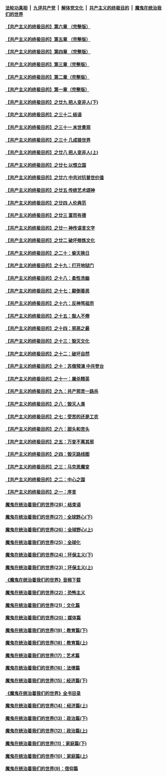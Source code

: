 ####  [法轮功真相](../../../../basic/blob/master/README.md?t=02200326) &nbsp;|&nbsp; [九评共产党](../../../../9ping.md/blob/master/README.md?t=02200326) &nbsp;|&nbsp; [解体党文化](../../../../jtdwh.md/blob/master/README.md?t=02200326)  &nbsp;|&nbsp; [共产主义的终极目的](../../../../gczydzjmd.md/blob/master/README.md?t=02200326) &nbsp;|&nbsp; [魔鬼在统治我们的世界](../../../../mgztzwmdsj.md/blob/master/README.md?t=02200326) 

#### [【共产主义的终极目的】第六章 （完整版）](../pages/nsc422/n11428913.md?t=02200326) 

#### [【共产主义的终极目的】第五章 （完整版）](../pages/nsc422/n11428912.md?t=02200326) 

#### [【共产主义的终极目的】第四章 （完整版）](../pages/nsc422/n11428907.md?t=02200326) 

#### [【共产主义的终极目的】第三章（完整版）](../pages/nsc422/n11428848.md?t=02200326) 

#### [【共产主义的终极目的】第二章（完整版）](../pages/nsc422/n11428831.md?t=02200326) 

#### [【共产主义的终极目的】第一章（完整版）](../pages/nsc422/n11417651.md?t=02200326) 

#### [【共产主义的终极目的】之廿九 把人变非人(下)](../pages/nsc422/n11344140.md?t=02200326) 

#### [【共产主义的终极目的】之三十二 结语](../pages/nsc422/n11360535.md?t=02200326) 

#### [【共产主义的终极目的】之三十一 末世景观](../pages/nsc422/n11351129.md?t=02200326) 

#### [【共产主义的终极目的】之三十 几成狼世界](../pages/nsc422/n11348280.md?t=02200326) 

#### [【共产主义的终极目的】之廿八 把人变非人(上)](../pages/nsc422/n11340492.md?t=02200326) 

#### [【共产主义的终极目的】之廿七 以恨立国](../pages/nsc422/n11336944.md?t=02200326) 

#### [【共产主义的终极目的】之廿六 中共对抗普世价值](../pages/nsc422/n11324785.md?t=02200326) 

#### [【共产主义的终极目的】之廿五 传统艺术颂神](../pages/nsc422/n11296396.md?t=02200326) 

#### [【共产主义的终极目的】之廿四 人伦典范](../pages/nsc422/n11296397.md?t=02200326) 

#### [【共产主义的终极目的】之廿三 富而有德](../pages/nsc422/n11283598.md?t=02200326) 

#### [【共产主义的终极目的】之廿一 神传语言文字](../pages/nsc422/n11263265.md?t=02200326) 

#### [【共产主义的终极目的】之廿二 破坏修炼文化](../pages/nsc422/n11245728.md?t=02200326) 

#### [【共产主义的终极目的】之二十：偷天换日](../pages/nsc422/n11238846.md?t=02200326) 

#### [【共产主义的终极目的】之十九：打开地狱门](../pages/nsc422/n11206376.md?t=02200326) 

#### [【共产主义的终极目的】之十八：柔性洗脑](../pages/nsc422/n11199994.md?t=02200326) 

#### [【共产主义的终极目的】之十七：颠倒善恶](../pages/nsc422/n11179782.md?t=02200326) 

#### [【共产主义的终极目的】之十六：反神骂祖宗](../pages/nsc422/n11166798.md?t=02200326) 

#### [【共产主义的终极目的】之十五：毁人不倦](../pages/nsc422/n11166792.md?t=02200326) 

#### [【共产主义的终极目的】之十四：邪恶之最](../pages/nsc422/n11150249.md?t=02200326) 

#### [【共产主义的终极目的】之十三：毁灭文化](../pages/nsc422/n11135227.md?t=02200326) 

#### [【共产主义的终极目的】之十二：破坏自然](../pages/nsc422/n11135214.md?t=02200326) 

#### [【共产主义的终极目的】之十：苏俄预演 中共登台](../pages/nsc422/n11118424.md?t=02200326) 

#### [【共产主义的终极目的】之十一：屠杀精英](../pages/nsc422/n11118442.md?t=02200326) 

#### [【共产主义的终极目的】之九：共产邪灵一路杀](../pages/nsc422/n11114139.md?t=02200326) 

#### [【共产主义的终极目的】之八：毁灭人类](../pages/nsc422/n11108503.md?t=02200326) 

#### [【共产主义的终极目的】之七：受苦的还是工农](../pages/nsc422/n11101809.md?t=02200326) 

#### [【共产主义的终极目的】之六：甜头和苦头](../pages/nsc422/n11096971.md?t=02200326) 

#### [【共产主义的终极目的】之五：万变不离其邪](../pages/nsc422/n11091285.md?t=02200326) 

#### [【共产主义的终极目的】之四：毁灭路线图](../pages/nsc422/n11086284.md?t=02200326) 

#### [【共产主义的终极目的】之三：马克思魔变](../pages/nsc422/n11061941.md?t=02200326) 

#### [【共产主义的终极目的】之二：中心之国](../pages/nsc422/n11047728.md?t=02200326) 

#### [【共产主义的终极目的】之一：序言](../pages/nsc422/n11086077.md?t=02200326) 

#### [魔鬼在统治着我们的世界(28)：结束语](../pages/nsc422/n10936246.md?t=02200326) 

#### [魔鬼在统治着我们的世界(27)：全球野心(下)](../pages/nsc422/n10928319.md?t=02200326) 

#### [魔鬼在统治着我们的世界(26)：全球野心(上)](../pages/nsc422/n10900318.md?t=02200326) 

#### [魔鬼在统治着我们的世界(25)：全球化](../pages/nsc422/n10788205.md?t=02200326) 

#### [魔鬼在统治着我们的世界(24)：环保主义(下)](../pages/nsc422/n10695307.md?t=02200326) 

#### [魔鬼在统治着我们的世界(23)：环保主义(上)](../pages/nsc422/n10688613.md?t=02200326) 

#### [《魔鬼在统治着我们的世界》音频下载](../pages/nsc422/n10635553.md?t=02200326) 

#### [魔鬼在统治着我们的世界(22)：恐怖主义](../pages/nsc422/n10614727.md?t=02200326) 

#### [魔鬼在统治着我们的世界(21)：文化篇](../pages/nsc422/n10597706.md?t=02200326) 

#### [魔鬼在统治着我们的世界(20)：媒体篇](../pages/nsc422/n10586579.md?t=02200326) 

#### [魔鬼在统治着我们的世界(19)：教育篇(下)](../pages/nsc422/n10564808.md?t=02200326) 

#### [魔鬼在统治着我们的世界(18)：教育篇(上)](../pages/nsc422/n10526970.md?t=02200326) 

#### [魔鬼在统治着我们的世界(17)：艺术篇](../pages/nsc422/n10499093.md?t=02200326) 

#### [魔鬼在统治着我们的世界(16)：法律篇](../pages/nsc422/n10485969.md?t=02200326) 

#### [魔鬼在统治着我们的世界(15)：经济篇(下)](../pages/nsc422/n10469975.md?t=02200326) 

#### [《魔鬼在统治着我们的世界》全书目录](../pages/nsc422/n10464261.md?t=02200326) 

#### [魔鬼在统治着我们的世界(14)：经济篇(上)](../pages/nsc422/n10457370.md?t=02200326) 

#### [魔鬼在统治着我们的世界(13)：政治篇(下)](../pages/nsc422/n10448270.md?t=02200326) 

#### [魔鬼在统治着我们的世界(12)：政治篇(上)](../pages/nsc422/n10444576.md?t=02200326) 

#### [魔鬼在统治着我们的世界(11)：家庭篇(下)](../pages/nsc422/n10440961.md?t=02200326) 

#### [魔鬼在统治着我们的世界(10)：家庭篇(上)](../pages/nsc422/n10435448.md?t=02200326) 

#### [魔鬼在统治着我们的世界(9)：信仰篇](../pages/nsc422/n10432159.md?t=02200326) 

